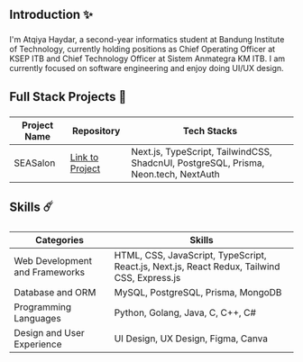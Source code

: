 <h2 align="left">Introduction ✨</h2>

###

<p align="left">I'm Atqiya Haydar, a second-year informatics student at Bandung Institute of Technology, currently holding positions as Chief Operating Officer at KSEP ITB and Chief Technology Officer at Sistem Anmategra KM ITB. I am currently focused on software engineering and enjoy doing UI/UX design.</p>

###

<h2 align="left">Full Stack Projects 🚀</h2>

###

| Project Name  | Repository | Tech Stacks |
| ------------- | ------------- | ------------- |
| SEASalon  | [Link to Project](https://github.com/AtqiyaHaydar/SEASalon)  | Next.js, TypeScript, TailwindCSS, ShadcnUI, PostgreSQL, Prisma, Neon.tech, NextAuth |

###

<p align="left"></p>

###

<h2 align="left">Skills ☄️</h2>

###

| Categories  | Skills |
| ------------- | ------------- |
| Web Development and Frameworks   | HTML, CSS, JavaScript, TypeScript, React.js, Next.js, React Redux, Tailwind CSS, Express.js  |
| Database and ORM  | MySQL, PostgreSQL, Prisma, MongoDB  |
| Programming Languages  | Python, Golang, Java, C, C++, C#  |
| Design and User Experience  | UI Design, UX Design, Figma, Canva |

